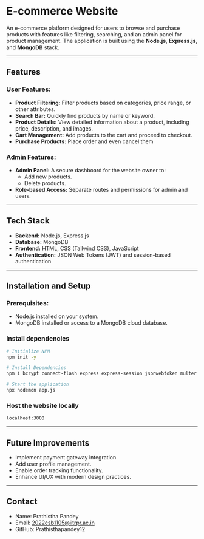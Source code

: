 # E-commerce Website

An e-commerce platform designed for users to browse and purchase products with features like filtering, searching, and an admin panel for product management. The application is built using the **Node.js**, **Express.js**, and **MongoDB** stack.

---

## Features

### User Features:
- **Product Filtering:** Filter products based on categories, price range, or other attributes.
- **Search Bar:** Quickly find products by name or keyword.
- **Product Details:** View detailed information about a product, including price, description, and images.
- **Cart Management:** Add products to the cart and proceed to checkout.
- **Purchase Products:** Place order and even cancel them

### Admin Features:
- **Admin Panel:** A secure dashboard for the website owner to:
  - Add new products.
  - Delete products.
- **Role-based Access:** Separate routes and permissions for admin and users.

---

## Tech Stack

- **Backend:** Node.js, Express.js
- **Database:** MongoDB
- **Frontend:** HTML, CSS (Tailwind CSS), JavaScript 
- **Authentication:** JSON Web Tokens (JWT) and session-based authentication

---

## Installation and Setup

### Prerequisites:
- Node.js installed on your system.
- MongoDB installed or access to a MongoDB cloud database.

### Install dependencies
```bash
# Initialize NPM
npm init -y

# Install Dependencies 
npm i bcrypt connect-flash express express-session jsonwebtoken multer mongoose

# Start the application
npx nodemon app.js
```

### Host the website locally
```bash
localhost:3000
```

---

## Future Improvements
- Implement payment gateway integration.
- Add user profile management.
- Enable order tracking functionality.
- Enhance UI/UX with modern design practices.

---

## Contact

- Name: Prathistha Pandey
- Email: 2022csb1105@iitrpr.ac.in
- GitHub: Prathisthapandey12
